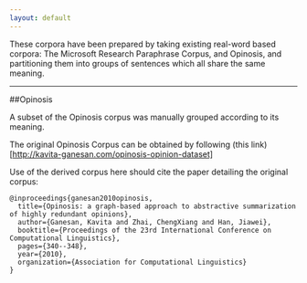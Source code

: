 ```yaml
---
layout: default
---
```


These corpora have been prepared by taking existing real-word based corpora: The Microsoft Research Paraphrase Corpus, and Opinosis, and partitioning them into  groups of sentences which all share the same meaning.


-----

##Opinosis

A subset of the Opinosis corpus was manually grouped according to its meaning.

The original Opinosis Corpus can be obtained by following (this link)[http://kavita-ganesan.com/opinosis-opinion-dataset]

Use of the derived corpus here should cite the paper detailing the original corpus:

```
@inproceedings{ganesan2010opinosis,
  title={Opinosis: a graph-based approach to abstractive summarization of highly redundant opinions},
  author={Ganesan, Kavita and Zhai, ChengXiang and Han, Jiawei},
  booktitle={Proceedings of the 23rd International Conference on Computational Linguistics},
  pages={340--348},
  year={2010},
  organization={Association for Computational Linguistics}
}

```

